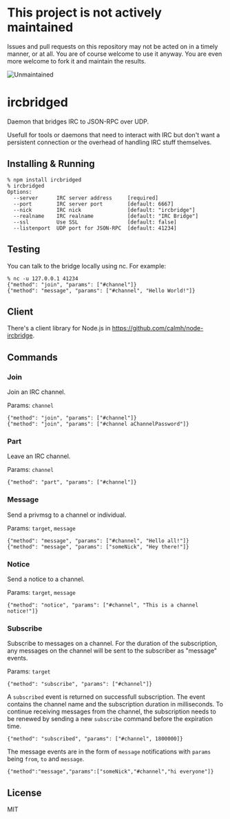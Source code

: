 # This project is not actively maintained

Issues and pull requests on this repository may not be acted on in a timely
manner, or at all.  You are of course welcome to use it anyway. You are even
more welcome to fork it and maintain the results.

![Unmaintained](https://nym.se/img/unmaintained.jpg)

ircbridged
==========

Daemon that bridges IRC to JSON-RPC over UDP.

Usefull for tools or daemons that need to interact with IRC but don't want a
persistent connection or the overhead of handling IRC stuff themselves.

Installing & Running
--------------------

```
% npm install ircbridged
% ircbridged 
Options:
  --server      IRC server address     [required]
  --port        IRC server port        [default: 6667]
  --nick        IRC nick               [default: "ircbridge"]
  --realname    IRC realname           [default: "IRC Bridge"]
  --ssl         Use SSL                [default: false]
  --listenport  UDP port for JSON-RPC  [default: 41234]
```

Testing
-------

You can talk to the bridge locally using nc. For example:

```
% nc -u 127.0.0.1 41234
{"method": "join", "params": ["#channel"]}
{"method": "message", "params": ["#channel", "Hello World!"]}
```

Client
------

There's a client library for Node.js in https://github.com/calmh/node-ircbridge.

Commands
--------

### Join

Join an IRC channel.

Params: `channel`

```
{"method": "join", "params": ["#channel"]}
{"method": "join", "params": ["#channel aChannelPassword"]}
```

### Part

Leave an IRC channel.

Params: `channel`

```
{"method": "part", "params": ["#channel"]}
```

### Message

Send a privmsg to a channel or individual.

Params: `target`, `message`

```
{"method": "message", "params": ["#channel", "Hello all!"]}
{"method": "message", "params": ["someNick", "Hey there!"]}
```

### Notice

Send a notice to a channel.

Params: `target`, `message`

```
{"method": "notice", "params": ["#channel", "This is a channel notice!"]}
```

### Subscribe

Subscribe to messages on a channel. For the duration of the
subscription, any messages on the channel will be sent to the subscriber
as "message" events.

Params: `target`

```
{"method": "subscribe", "params": ["#channel"]}
```

A `subscribed` event is returned on successfull subscription. The event
contains the channel name and the subscription duration in milliseconds.
To continue receiving messages from the channel, the subscription needs
to be renewed by sending a new `subscribe` command before the expiration
time.

```
{"method": "subscribed", "params": ["#channel", 1800000]}
```

The message events are in the form of `message` notifications with
`params` being `from`, `to` and `message`.

```
{"method":"message","params":["someNick","#channel","hi everyone"]}
```

License
-------

MIT
